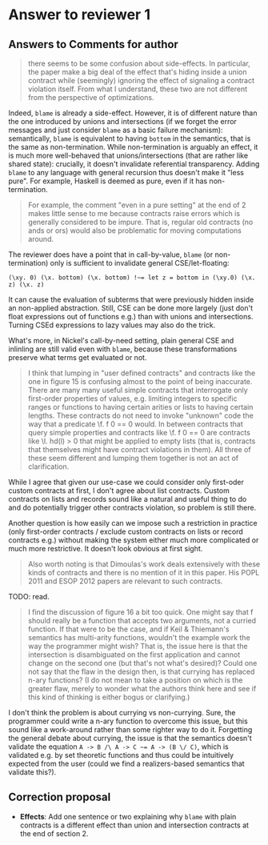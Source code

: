 # Answer to reviewer 1

## Answers to Comments for author

> there seems to be some confusion about side-effects. In particular, the paper
> make a big deal of the effect that's hiding inside a union contract while
> (seemingly) ignoring the effect of signaling a contract violation itself. From
> what I understand, these two are not different from the perspective of
> optimizations.

Indeed, `blame` is already a side-effect. However, it is of different nature
than the one introduced by unions and intersections (if we forget the error
messages and just consider `blame` as a basic failure mechanism): semantically,
`blame` is equivalent to having `bottom` in the semantics, that is the same as
non-termination. While non-termination is arguably an effect, it is much more
well-behaved that unions/intersections (that are rather like shared state):
crucially, it doesn't invalidate referential transparency. Adding `blame` to any
language with general recursion thus doesn't make it "less pure". For example,
Haskell is deemed as pure, even if it has non-termination.

> For example, the comment "even in a pure setting" at the end of 2 makes little
> sense to me because contracts raise errors which is generally considered to be
> impure. That is, regular old contracts (no ands or ors) would also be
> problematic for moving computations around.

The reviewer does have a point that in call-by-value, `blame` (or
non-termination) only is sufficient to invalidate general CSE/let-floating:

```
(\xy. 0) (\x. bottom) (\x. bottom) !~= let z = bottom in (\xy.0) (\x. z) (\x. z)
```

It can cause the evaluation of subterms that were previously hidden inside an
non-applied abstraction. Still, CSE can be done more largely (just don't float
expressions out of functions e.g.) than with unions and intersections. Turning
CSEd expressions to lazy values may also do the trick.

What's more, in Nickel's call-by-need setting, plain general CSE and inlinling
are still valid even with `blame`, because these transformations preserve what
terms get evaluated or not.

> I think that lumping in "user defined contracts" and contracts like the one
> in figure 15 is confusing almost to the point of being inaccurate. There are
> many many useful simple contracts that interrogate only first-order
> properties of values, e.g. limiting integers to specific ranges or functions
> to having certain arities or lists to having certain lengths. These contracts
> do not need to invoke "unknown" code the way that a predicate \f. f 0 == 0
> would. In between contracts that query simple properties and contracts like
> \f. f 0 == 0 are contracts like \l. hd(l) > 0 that might be applied to empty
> lists (that is, contracts that themselves might have contract violations in
> them). All three of these seem different and lumping them together is not an
> act of clarification.

While I agree that given our use-case we could consider only first-oder custom
contracts at first, I don't agree about list contracts. Custom contracts on
lists and records sound like a natural and useful thing to do and do potentially
trigger other contracts violation, so problem is still there.

Another question is how easily can we impose such a restriction in practice
(only first-order contracts / exclude custom contracts on lists or record
contracts e.g.) without making the system either much more complicated or much
more restrictive. It doesn't look obvious at first sight.

> Also worth noting is that Dimoulas's work deals extensively with these kinds
> of contracts and there is no mention of it in this paper. His POPL 2011 and
> ESOP 2012 papers are relevant to such contracts.

TODO: read.

> I find the discussion of figure 16 a bit too quick. One might say that f
> should really be a function that accepts two arguments, not a curried
> function. If that were to be the case, and if Keil & Thiemann's semantics has
> multi-arity functions, wouldn't the example work the way the programmer might
> wish? That is, the issue here is that the intersection is disambiguated on
> the first application and cannot change on the second one (but that's not
> what's desired)? Could one not say that the flaw in the design then, is that
> currying has replaced n-ary functions? (I do not mean to take a position on
> which is the greater flaw, merely to wonder what the authors think here and
> see if this kind of thinking is either bogus or clarifying.)

I don't think the problem is about currying vs non-currying. Sure, the
programmer could write a n-ary function to overcome this issue, but this sound
like a work-around rather than some righter way to do it. Forgetting the general
debate about currying, the issue is that the semantics doesn't validate the
equation `A -> B /\ A -> C ~= A -> (B \/ C)`, which is validated e.g. by set
theoretic functions and thus could be intuitively expected from the user (could
we find a realizers-based semantics that validate this?).

## Correction proposal

- **Effects**: Add one sentence or two explaining
  why `blame` with plain contracts is a different effect than union and
  intersection contracts at the end of section 2.
